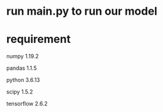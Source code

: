 # run main.py to run our model 

# requirement

numpy                     1.19.2          

pandas                    1.1.5           

python                    3.6.13               

scipy                     1.5.2            

tensorflow                2.6.2                 



